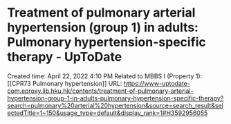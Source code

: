 # Treatment of pulmonary arterial hypertension (group 1) in adults: Pulmonary hypertension-specific therapy - UpToDate

Created time: April 22, 2022 4:10 PM
Related to MBBS I (Property 1): [[CPR73 Pulmonary hypertension]]
URL: https://www-uptodate-com.eproxy.lib.hku.hk/contents/treatment-of-pulmonary-arterial-hypertension-group-1-in-adults-pulmonary-hypertension-specific-therapy?search=pulmonary%20arterial%20hypertension&source=search_result&selectedTitle=1~150&usage_type=default&display_rank=1#H3592956055